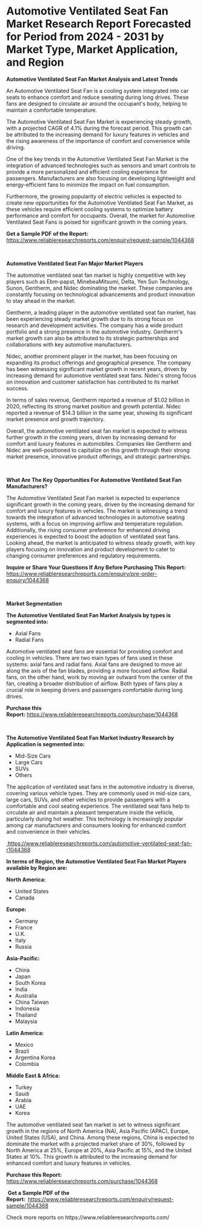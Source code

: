 <p><h1>Automotive Ventilated Seat Fan Market Research Report Forecasted for Period from 2024 -  2031 by Market Type, Market Application, and Region</h1></p><p><strong>Automotive Ventilated Seat Fan Market Analysis and Latest Trends</strong></p>
<p><p>An Automotive Ventilated Seat Fan is a cooling system integrated into car seats to enhance comfort and reduce sweating during long drives. These fans are designed to circulate air around the occupant's body, helping to maintain a comfortable temperature.</p><p>The Automotive Ventilated Seat Fan Market is experiencing steady growth, with a projected CAGR of 4.1% during the forecast period. This growth can be attributed to the increasing demand for luxury features in vehicles and the rising awareness of the importance of comfort and convenience while driving.</p><p>One of the key trends in the Automotive Ventilated Seat Fan Market is the integration of advanced technologies such as sensors and smart controls to provide a more personalized and efficient cooling experience for passengers. Manufacturers are also focusing on developing lightweight and energy-efficient fans to minimize the impact on fuel consumption.</p><p>Furthermore, the growing popularity of electric vehicles is expected to create new opportunities for the Automotive Ventilated Seat Fan Market, as these vehicles require efficient cooling systems to optimize battery performance and comfort for occupants. Overall, the market for Automotive Ventilated Seat Fans is poised for significant growth in the coming years.</p></p>
<p><strong>Get a Sample PDF of the Report:&nbsp;</strong> <a href="https://www.reliableresearchreports.com/enquiry/request-sample/1044368">https://www.reliableresearchreports.com/enquiry/request-sample/1044368</a></p>
<p>&nbsp;</p>
<p><strong>Automotive Ventilated Seat Fan Major Market Players</strong></p>
<p><p>The automotive ventilated seat fan market is highly competitive with key players such as Ebm-papst, MinebeaMitsumi, Delta, Yen Sun Technology, Sunon, Gentherm, and Nidec dominating the market. These companies are constantly focusing on technological advancements and product innovation to stay ahead in the market. </p><p>Gentherm, a leading player in the automotive ventilated seat fan market, has been experiencing steady market growth due to its strong focus on research and development activities. The company has a wide product portfolio and a strong presence in the automotive industry. Gentherm's market growth can also be attributed to its strategic partnerships and collaborations with key automotive manufacturers.</p><p>Nidec, another prominent player in the market, has been focusing on expanding its product offerings and geographical presence. The company has been witnessing significant market growth in recent years, driven by increasing demand for automotive ventilated seat fans. Nidec's strong focus on innovation and customer satisfaction has contributed to its market success.</p><p>In terms of sales revenue, Gentherm reported a revenue of $1.02 billion in 2020, reflecting its strong market position and growth potential. Nidec reported a revenue of $14.3 billion in the same year, showing its significant market presence and growth trajectory.</p><p>Overall, the automotive ventilated seat fan market is expected to witness further growth in the coming years, driven by increasing demand for comfort and luxury features in automobiles. Companies like Gentherm and Nidec are well-positioned to capitalize on this growth through their strong market presence, innovative product offerings, and strategic partnerships.</p></p>
<p>&nbsp;</p>
<p><strong>What Are The Key Opportunities For Automotive Ventilated Seat Fan Manufacturers?</strong></p>
<p><p>The Automotive Ventilated Seat Fan market is expected to experience significant growth in the coming years, driven by the increasing demand for comfort and luxury features in vehicles. The market is witnessing a trend towards the integration of advanced technologies in automotive seating systems, with a focus on improving airflow and temperature regulation. Additionally, the rising consumer preference for enhanced driving experiences is expected to boost the adoption of ventilated seat fans. Looking ahead, the market is anticipated to witness steady growth, with key players focusing on innovation and product development to cater to changing consumer preferences and regulatory requirements.</p></p>
<p><strong>Inquire or Share Your Questions If Any Before Purchasing This Report:</strong> <a href="https://www.reliableresearchreports.com/enquiry/pre-order-enquiry/1044368">https://www.reliableresearchreports.com/enquiry/pre-order-enquiry/1044368</a></p>
<p>&nbsp;</p>
<p><strong>Market Segmentation</strong></p>
<p><strong>The Automotive Ventilated Seat Fan Market Analysis by types is segmented into:</strong></p>
<p><ul><li>Axial Fans</li><li>Radial Fans</li></ul></p>
<p><p>Automotive ventilated seat fans are essential for providing comfort and cooling in vehicles. There are two main types of fans used in these systems: axial fans and radial fans. Axial fans are designed to move air along the axis of the fan blades, providing a more focused airflow. Radial fans, on the other hand, work by moving air outward from the center of the fan, creating a broader distribution of airflow. Both types of fans play a crucial role in keeping drivers and passengers comfortable during long drives.</p></p>
<p><strong>Purchase this Report:&nbsp;</strong><a href="https://www.reliableresearchreports.com/purchase/1044368">https://www.reliableresearchreports.com/purchase/1044368</a></p>
<p>&nbsp;</p>
<p><strong>The Automotive Ventilated Seat Fan Market Industry Research by Application is segmented into:</strong></p>
<p><ul><li>Mid-Size Cars</li><li>Large Cars</li><li>SUVs</li><li>Others</li></ul></p>
<p><p>The application of ventilated seat fans in the automotive industry is diverse, covering various vehicle types. They are commonly used in mid-size cars, large cars, SUVs, and other vehicles to provide passengers with a comfortable and cool seating experience. The ventilated seat fans help to circulate air and maintain a pleasant temperature inside the vehicle, particularly during hot weather. This technology is increasingly popular among car manufacturers and consumers looking for enhanced comfort and convenience in their vehicles.</p></p>
<p><a href="https://www.reliableresearchreports.com/automotive-ventilated-seat-fan-r1044368">&nbsp;https://www.reliableresearchreports.com/automotive-ventilated-seat-fan-r1044368</a></p>
<p><strong>In terms of Region, the Automotive Ventilated Seat Fan Market Players available by Region are:</strong></p>
<p>
    <p> <strong> North America: </strong>
        <ul>
            <li>United States</li>
            <li>Canada</li>
        </ul>
        </p> 
    <p> <strong> Europe: </strong>
        <ul>
            <li>Germany</li>
            <li>France</li>
            <li>U.K.</li>
            <li>Italy</li>
            <li>Russia</li>
        </ul>
        </p> 
    <p> <strong> Asia-Pacific: </strong>
        <ul>
            <li>China</li>
            <li>Japan</li>
            <li>South Korea</li>
            <li>India</li>
            <li>Australia</li>
            <li>China Taiwan</li>
            <li>Indonesia</li>
            <li>Thailand</li>
            <li>Malaysia</li>
        </ul>
        </p> 
    <p> <strong> Latin America: </strong>
        <ul>
            <li>Mexico</li>
            <li>Brazil</li>
            <li>Argentina Korea</li>
            <li>Colombia</li>
        </ul>
        </p> 
    <p> <strong> Middle East & Africa: </strong>
        <ul>
            <li>Turkey</li>
            <li>Saudi</li>
            <li>Arabia</li>
            <li>UAE</li>
            <li>Korea</li>
        </ul>
    </p>
    </p>
<p><p>The automotive ventilated seat fan market is set to witness significant growth in the regions of North America (NA), Asia Pacific (APAC), Europe, United States (USA), and China. Among these regions, China is expected to dominate the market with a projected market share of 30%, followed by North America at 25%, Europe at 20%, Asia Pacific at 15%, and the United States at 10%. This growth is attributed to the increasing demand for enhanced comfort and luxury features in vehicles.</p></p>
<p><strong>Purchase this Report: </strong><a href="https://www.reliableresearchreports.com/purchase/1044368">https://www.reliableresearchreports.com/purchase/1044368</a></p>
<p>&nbsp;<strong>Get a Sample PDF of the Report:&nbsp;&nbsp;</strong><a href="https://www.reliableresearchreports.com/enquiry/request-sample/1044368">https://www.reliableresearchreports.com/enquiry/request-sample/1044368</a></p>
<p><strong></strong></p>
<p>Check more reports on https://www.reliableresearchreports.com/</p>